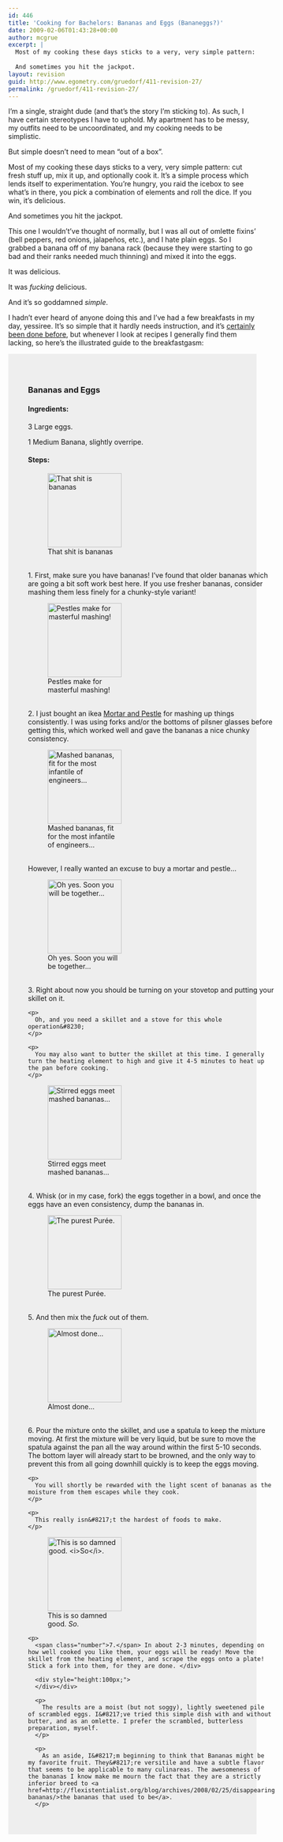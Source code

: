 ```yaml
---
id: 446
title: 'Cooking for Bachelors: Bananas and Eggs (Bananeggs?)'
date: 2009-02-06T01:43:28+00:00
author: mcgrue
excerpt: |
  Most of my cooking these days sticks to a very, very simple pattern: cut fresh stuff up, mix it up, and optionally cook it.  It's a simple process which lends itself to experimentation.  You're hungry, you raid the icebox to see what's in there, you pick a combination of elements and roll the dice.  If you win, it's delicious.
  
  And sometimes you hit the jackpot.
layout: revision
guid: http://www.egometry.com/gruedorf/411-revision-27/
permalink: /gruedorf/411-revision-27/
---
```

I&#8217;m a single, straight dude (and that&#8217;s the story I&#8217;m sticking to). As such, I have certain stereotypes I have to uphold. My apartment has to be messy, my outfits need to be uncoordinated, and my cooking needs to be simplistic.

But simple doesn&#8217;t need to mean &#8220;out of a box&#8221;.

Most of my cooking these days sticks to a very, very simple pattern: cut fresh stuff up, mix it up, and optionally cook it. It&#8217;s a simple process which lends itself to experimentation. You&#8217;re hungry, you raid the icebox to see what&#8217;s in there, you pick a combination of elements and roll the dice. If you win, it&#8217;s delicious.

And sometimes you hit the jackpot.

This one I wouldn&#8217;t&#8217;ve thought of normally, but I was all out of omlette fixins&#8217; (bell peppers, red onions, jalapeños, etc.), and I hate plain eggs. So I grabbed a banana off of my banana rack (because they were starting to go bad and their ranks needed much thinning) and mixed it into the eggs.

It was delicious.

It was _fucking_ delicious.

And it&#8217;s so goddamned _simple_.

I hadn&#8217;t ever heard of anyone doing this and I&#8217;ve had a few breakfasts in my day, yessiree. It&#8217;s so simple that it hardly needs instruction, and it&#8217;s [certainly been done before](http://www.mrbreakfast.com/superdisplay.asp?recipeid=1654), but whenever I look at recipes I generally find them lacking, so here&#8217;s the illustrated guide to the breakfastgasm:

<div style="padding: 40px; margin-bottom: 20px; background-color: #EEE;">
  <h3 class="number">
    Bananas and Eggs
  </h3>
  
  <h4 class="subhead">
    Ingredients:
  </h4>
  
  <p>
    <span class="number">3</span> Large eggs.
  </p>
  
  <p>
    <span class="number">1</span> Medium Banana, slightly overripe.
  </p>
  
  <h4 class="subhead">
    Steps:
  </h4>
  
  <div style="width: 500px;">
    <figure id="attachment_415" style="width: 150px" class="wp-caption alignleft"><a href="http://www.egometry.com/i/2009/02/01-that-shit-is-bananas.jpg"><img src="http://www.egometry.com/i/2009/02/01-that-shit-is-bananas-150x150.jpg" alt="That shit is bananas" title="01-that-shit-is-bananas" width="150" height="150" class="size-thumbnail wp-image-415" /></a><figcaption class="wp-caption-text">That shit is bananas</figcaption></figure><br /> <span class="number">1.</span> First, make sure you have bananas! I&#8217;ve found that older bananas which are going a bit soft work best here. If you use fresher bananas, consider mashing them less finely for a chunky-style variant!
  </div>
  
  <div style="width: 500px;">
    <figure id="attachment_416" style="width: 150px" class="wp-caption alignright"><a href="http://www.egometry.com/i/2009/02/02-fruit-meet-thy-doom.jpg"><img src="http://www.egometry.com/i/2009/02/02-fruit-meet-thy-doom-150x150.jpg" alt="Pestles make for masterful mashing!" title="02-fruit-meet-thy-doom" width="150" height="150" class="size-thumbnail wp-image-416" /></a><figcaption class="wp-caption-text">Pestles make for masterful mashing!</figcaption></figure><br /> <span class="number">2.</span> I just bought an ikea <a href=http://en.wikipedia.org/wiki/Mortar_and_pestle>Mortar and Pestle</a> for mashing up things consistently. I was using forks and/or the bottoms of pilsner glasses before getting this, which worked well and gave the bananas a nice chunky consistency.<br /> <figure id="attachment_417" style="width: 150px" class="wp-caption alignleft"><a href="http://www.egometry.com/i/2009/02/03-harry-chapin-tribute.jpg"><img src="http://www.egometry.com/i/2009/02/03-harry-chapin-tribute-150x150.jpg" alt="Mashed bananas, fit for the most infantile of engineers..." title="03-harry-chapin-tribute" width="150" height="150" class="size-thumbnail wp-image-417" /></a><figcaption class="wp-caption-text">Mashed bananas, fit for the most infantile of engineers...</figcaption></figure><br /> However, I really wanted an excuse to buy a mortar and pestle&#8230;
  </div>
  
  <div style="width: 500px;">
    <figure id="attachment_418" style="width: 150px" class="wp-caption alignright"><a href="http://www.egometry.com/i/2009/02/04-match-made-in-heaven.jpg"><img src="http://www.egometry.com/i/2009/02/04-match-made-in-heaven-150x150.jpg" alt="Oh yes.  Soon you will be together..." title="04-match-made-in-heaven" width="150" height="150" class="size-thumbnail wp-image-418" /></a><figcaption class="wp-caption-text">Oh yes. Soon you will be together...</figcaption></figure><br /> <span class="number">3.</span> Right about now you should be turning on your stovetop and putting your skillet on it.</p> 
    
    <p>
      Oh, and you need a skillet and a stove for this whole operation&#8230;
    </p>
    
    <p>
      You may also want to butter the skillet at this time. I generally turn the heating element to high and give it 4-5 minutes to heat up the pan before cooking.
    </p>
  </div>
  
  <div style="width: 500px;">
    <figure id="attachment_419" style="width: 150px" class="wp-caption alignleft"><a href="http://www.egometry.com/i/2009/02/05-premixed.jpg"><img src="http://www.egometry.com/i/2009/02/05-premixed-150x150.jpg" alt="Stirred eggs meet mashed bananas..." title="05-premixed" width="150" height="150" class="size-thumbnail wp-image-419" /></a><figcaption class="wp-caption-text">Stirred eggs meet mashed bananas...</figcaption></figure><br /> <span class="number">4.</span> Whisk (or in my case, fork) the eggs together in a bowl, and once the eggs have an even consistency, dump the bananas in.
  </div>
  
  <div style="width: 500px;">
    <figure id="attachment_420" style="width: 150px" class="wp-caption alignright"><a href="http://www.egometry.com/i/2009/02/06-postmixed.jpg"><img src="http://www.egometry.com/i/2009/02/06-postmixed-150x150.jpg" alt="The purest Purée." title="06-postmixed" width="150" height="150" class="size-thumbnail wp-image-420" /></a><figcaption class="wp-caption-text">The purest Purée.</figcaption></figure><br /> <span class="number">5.</span> And then mix the <i>fuck</i> out of them.
  </div>
  
  <div style="width: 500px;">
    <figure id="attachment_421" style="width: 150px" class="wp-caption alignleft"><a href="http://www.egometry.com/i/2009/02/07-into-the-frying-pan.jpg"><img src="http://www.egometry.com/i/2009/02/07-into-the-frying-pan-150x150.jpg" alt="Almost done..." title="07-into-the-frying-pan" width="150" height="150" class="size-thumbnail wp-image-421" /></a><figcaption class="wp-caption-text">Almost done...</figcaption></figure><br /> <span class="number">6.</span> Pour the mixture onto the skillet, and use a spatula to keep the mixture moving. At first the mixture will be very liquid, but be sure to move the spatula against the pan all the way around within the first 5-10 seconds. The bottom layer will already start to be browned, and the only way to prevent this from all going downhill quickly is to keep the eggs moving.</p> 
    
    <p>
      You will shortly be rewarded with the light scent of bananas as the moisture from them escapes while they cook.
    </p>
    
    <p>
      This really isn&#8217;t the hardest of foods to make.
    </p>
  </div>
  
  <div style="width: 500px;">
    <figure id="attachment_422" style="width: 150px" class="wp-caption alignright"><a href="http://www.egometry.com/i/2009/02/08-omnomnom.jpg"><img src="http://www.egometry.com/i/2009/02/08-omnomnom-150x150.jpg" alt="This is so damned good.  <i>So</i>." title="08-omnomnom" width="150" height="150" class="size-thumbnail wp-image-422" /></a><figcaption class="wp-caption-text">This is so damned good. <i>So</i>.</figcaption></figure></p> 
    
    <p>
      <span class="number">7.</span> In about 2-3 minutes, depending on how well cooked you like them, your eggs will be ready! Move the skillet from the heating element, and scrape the eggs onto a plate! Stick a fork into them, for they are done. </div> 
      
      <div style="height:100px;">
      </div></div> 
      
      <p>
        The results are a moist (but not soggy), lightly sweetened pile of scrambled eggs. I&#8217;ve tried this simple dish with and without butter, and as an omlette. I prefer the scrambled, butterless preparation, myself.
      </p>
      
      <p>
        As an aside, I&#8217;m beginning to think that Bananas might be my favorite fruit. They&#8217;re versitile and have a subtle flavor that seems to be applicable to many culinareas. The awesomeness of the bananas I know make me mourn the fact that they are a strictly inferior breed to <a href=http://flexistentialist.org/blog/archives/2008/02/25/disappearing-bananas/>the bananas that used to be</a>.
      </p>